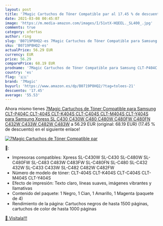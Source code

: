 ```yaml
---
layout: post
title: '7Magic Cartuchos de Tóner Compatible par al 17.45 % de descuento'
date: 2021-03-08 00:45:07
image: 'https://m.media-amazon.com/images/I/51xtX-HQEEL._SL400_.jpg'
comments: true
category: ofertas
author: ring
slug: 'B0719P8HQ2-es 7Magic Cartuchos de Tóner Compatible para Samsung...'
sku: 'B0719P8HQ2-es'
actualPrice: 56.29 EUR
currency: EUR
price: 56.29
comparePrice: 68.19 EUR
prodname: '7Magic Cartuchos de Tóner Compatible para Samsung CLT-P404C CLT-404S CLT-K404S CLT-C404S CLT-M404S CLT-Y404S para Samsung Xpress SL C430 C430W C480 C480W C480FW C480FN C432W C433W C482W C483W'
country: 'es'
flag: '🇪🇸'
brand: '7Magic'
buyurl: 'https://www.amazon.es/dp/B0719P8HQ2/?tag=tolees-21'
descuento: '17.45'
average: '55.53'
---
```


Ahora mismo tienes [7Magic Cartuchos de Tóner Compatible para Samsung CLT-P404C CLT-404S CLT-K404S CLT-C404S CLT-M404S CLT-Y404S para Samsung Xpress SL C430 C430W C480 C480W C480FW C480FN C432W C433W C482W C483W](https://www.amazon.es/dp/B0719P8HQ2/?tag=tolees-21) a 56.29 EUR (original: 68.19 EUR) (17.45 %  de descuento) en el siguiente enlace!

[![7Magic Cartuchos de Tóner Compatible par](https://m.media-amazon.com/images/I/51xtX-HQEEL._SL400_.jpg)](https://www.amazon.es/dp/B0719P8HQ2/?tag=tolees-21)

🔎:

- Impresoras compatibles: Xpress SL-C430W SL-C430 SL-C480W SL-C480FW SL-C483 C483W C483FW SL-C480FN SL-C480 SL-C432 432W SL-C433 C433W SL-C482 C482W C482FW
- Número de modelo de tóner: CLT-404S CLT-K404S CLT-C404S CLT-M404S CLT-Y404S
- Efecto de impresión: Texto claro, líneas suaves, imágenes vibrantes y llamativas
- Contenido del paquete: 1 Negro, 1 Cian, 1 Amarillo, 1 Magenta (paquete de 4)
- Rendimiento de la página: Cartuchos negros de hasta 1500 páginas, cartuchos de color de hasta 1000 páginas

[🛒 Visítala!!!](https://www.amazon.es/dp/B0719P8HQ2/?tag=tolees-21)
